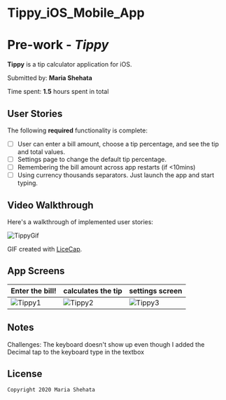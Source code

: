 # Tippy_iOS_Mobile_App
# Pre-work - *Tippy*

**Tippy** is a tip calculator application for iOS.

Submitted by: **Maria Shehata**

Time spent: **1.5** hours spent in total

## User Stories

The following **required** functionality is complete:

* [ ] User can enter a bill amount, choose a tip percentage, and see the tip and total values.
* [ ] Settings page to change the default tip percentage.
* [ ] Remembering the bill amount across app restarts (if <10mins)
* [ ] Using currency thousands separators.
 Just launch the app and start typing.

## Video Walkthrough 

Here's a walkthrough of implemented user stories:

![TippyGif](https://user-images.githubusercontent.com/49815957/87880061-98a1da00-c9bc-11ea-9bec-e5b9502fe128.gif)

GIF created with [LiceCap](http://www.cockos.com/licecap/).


## App Screens
| Enter the bill!  | calculates the tip | settings screen |
| ------------- | ------------- |---------------|
| ![Tippy1](https://user-images.githubusercontent.com/49815957/87888494-2f8d8700-c9fb-11ea-9251-ee1eb70ccd52.jpg)  | ![Tippy2](https://user-images.githubusercontent.com/49815957/87888496-33210e00-c9fb-11ea-9e01-9654e87a293f.jpg)  | ![Tippy3](https://user-images.githubusercontent.com/49815957/87888501-36b49500-c9fb-11ea-82c4-2260a0d973a3.jpg)

## Notes

Challenges: The keyboard doesn't show up even though I added the Decimal tap to the keyboard type in the textbox

## License

    Copyright 2020 Maria Shehata

